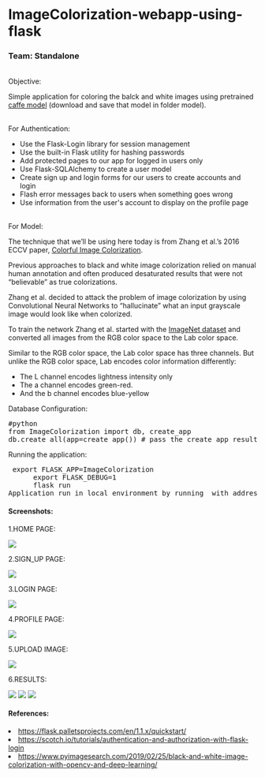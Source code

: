 # ImageColorization-webapp-using-flask
<h3>Team: Standalone</h3><br>
Objective:
  <p>Simple application for coloring the balck and white images using pretrained <a href="https://drive.google.com/file/d/1GYBNq9USP1c_waUiiz6Lr0PJLH_ebmRv/view?usp=sharing">caffe model</a> (download and save that model in folder model).</p><br>
For Authentication:
<ul>
  <li>Use the Flask-Login library for session management</li>
<li>Use the built-in Flask utility for hashing passwords</li>
<li>Add protected pages to our app for logged in users only</li>
<li>Use Flask-SQLAlchemy to create a user model</li>
<li>Create sign up and login forms for our users to create accounts and login</li>
<li>Flash error messages back to users when something goes wrong</li>
  <li>Use information from the user's account to display on the profile page</li></ul>
<br>
For Model:
  <p>
 The technique that we’ll be using here today is from Zhang et al.’s 2016 ECCV paper, <a href="http://richzhang.github.io/colorization/">Colorful Image Colorization</a>.

Previous approaches to black and white image colorization relied on manual human annotation and often produced desaturated results that were not “believable” as true colorizations.

Zhang et al. decided to attack the problem of image colorization by using Convolutional Neural Networks to “hallucinate” what an input grayscale image would look like when colorized.

To train the network Zhang et al. started with the <a href="http://image-net.org/">ImageNet dataset</a> and converted all images from the RGB color space to the Lab color space.

Similar to the RGB color space, the Lab color space has three channels. But unlike the RGB color space, Lab encodes color information differently:
<ul>
  <li>The L channel encodes lightness intensity only</li>
  <li>The a channel encodes green-red.</li>
  <li>And the b channel encodes blue-yellow</li></ul></p>

Database Configuration:
<pre>#python
from ImageColorization import db, create_app
db.create_all(app=create_app()) # pass the create_app result so Flask-SQLAlchemy gets the configuration.</pre>

Running the application:
<pre> export FLASK_APP=ImageColorization
      export FLASK_DEBUG=1
      flask run
Application run in local environment by running  with address 127.0.0.1:5000</pre>


<h4>Screenshots:</h4>

1.HOME PAGE:

<img src="https://i.imgur.com/bSfXzbv.png" >

2.SIGN_UP PAGE:

<img src="https://i.imgur.com/75cRqym.png">

3.LOGIN PAGE:

<img src="https://i.imgur.com/TXCGaLi.png">

4.PROFILE PAGE:

<img src="https://i.imgur.com/9RWLlPG.png">

5.UPLOAD IMAGE:

<img src="https://i.imgur.com/QlnNO9x.png">

6.RESULTS:

<img src="https://i.imgur.com/LFaVA4T.png">

<img src="https://i.imgur.com/MT3zmz9.png">

<img src="https://i.imgur.com/sgiu17j.png">

<h4>References:</h4>
<ui>
<li><a href="https://flask.palletsprojects.com/en/1.1.x/quickstart/">https://flask.palletsprojects.com/en/1.1.x/quickstart/</a></li>
<li><a href="https://scotch.io/tutorials/authentication-and-authorization-with-flask-login">https://scotch.io/tutorials/authentication-and-authorization-with-flask-login</a></li>
<li><a href="https://www.pyimagesearch.com/2019/02/25/black-and-white-image-colorization-with-opencv-and-deep-learning/">https://www.pyimagesearch.com/2019/02/25/black-and-white-image-colorization-with-opencv-and-deep-learning/</a></li>
